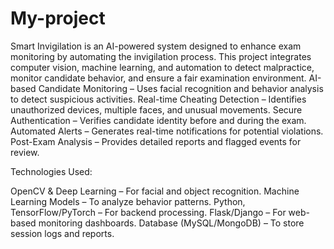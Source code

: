 # My-project
Smart Invigilation is an AI-powered system designed to enhance exam monitoring by automating the invigilation process. This project integrates computer vision, machine learning, and automation to detect malpractice, monitor candidate behavior, and ensure a fair examination environment.
AI-based Candidate Monitoring – Uses facial recognition and behavior analysis to detect suspicious activities.
Real-time Cheating Detection – Identifies unauthorized devices, multiple faces, and unusual movements.
Secure Authentication – Verifies candidate identity before and during the exam.
Automated Alerts – Generates real-time notifications for potential violations.
Post-Exam Analysis – Provides detailed reports and flagged events for review.

Technologies Used:

OpenCV & Deep Learning – For facial and object recognition.
Machine Learning Models – To analyze behavior patterns.
Python, TensorFlow/PyTorch – For backend processing.
Flask/Django – For web-based monitoring dashboards.
Database (MySQL/MongoDB) – To store session logs and reports.
